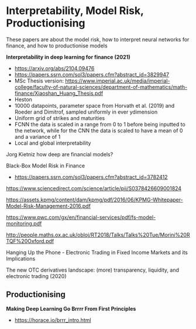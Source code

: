 # Interpretability, Model Risk, Productionising

These papers are about the model risk, how to interpret neural networks for finance, and how to productionise models

**Interpretability in deep learning for finance (2021)**
+ https://arxiv.org/abs/2104.09476
+ https://papers.ssrn.com/sol3/papers.cfm?abstract_id=3829947
+ MSc Thesis version: https://www.imperial.ac.uk/media/imperial-college/faculty-of-natural-sciences/department-of-mathematics/math-finance/Xiaoshan_Huang_Thesis.pdf
+ Heston
+ 10000 datapoints, parameter space from Horvath et al. (2019) and Roeder and Dimitrof, sampled uniformly in ever ydimension
+ Uniform grid of strikes and maturities
+ FCNN the data is scaled in a range from 0 to 1 before being inputted to the network, while
for the CNN the data is scaled to have a mean of 0 and a variance of 1
+ Local and global interpretability

Jorg Kietniz how deep are financial models?	







Black-Box Model Risk in Finance
+ https://papers.ssrn.com/sol3/papers.cfm?abstract_id=3782412

https://www.sciencedirect.com/science/article/pii/S0378426609001824


https://assets.kpmg/content/dam/kpmg/pdf/2016/06/KPMG-Whitepaper-Model-Risk-Management-2016.pdf

https://www.pwc.com/gx/en/financial-services/pdf/fs-model-monitoring.pdf

http://people.maths.ox.ac.uk/obloj/RT2018/Talks/Talks%20Tue/Morini%20RTQF%20Oxford.pdf

Hanging Up the Phone - Electronic Trading in Fixed Income Markets and its Implications

The new OTC derivatives landscape: (more) transparency, liquidity, and electronic trading (2020)


## Productionising

**Making Deep Learning Go Brrrr From First Principles**
+ https://horace.io/brrr_intro.html